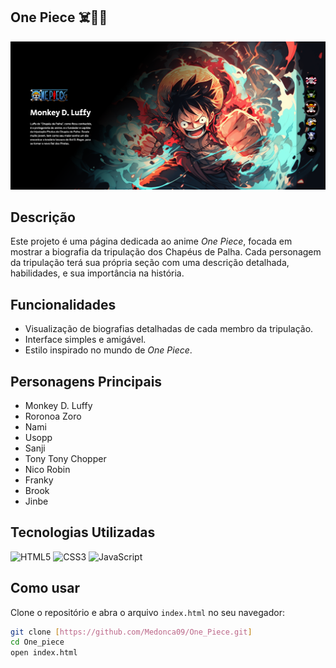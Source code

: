 ## One Piece ☠️🌊⛵

![One Piece](https://github.com/Medonca09/One_Piece/blob/main/Captura%20de%20tela%202024-10-23%20084658.png)

## Descrição
Este projeto é uma página dedicada ao anime *One Piece*, focada em mostrar a biografia da tripulação dos Chapéus de Palha. Cada personagem da tripulação terá sua própria seção com uma descrição detalhada, habilidades, e sua importância na história.

## Funcionalidades
- Visualização de biografias detalhadas de cada membro da tripulação.
- Interface simples e amigável.
- Estilo inspirado no mundo de *One Piece*.

## Personagens Principais
- Monkey D. Luffy
- Roronoa Zoro
- Nami
- Usopp
- Sanji
- Tony Tony Chopper
- Nico Robin
- Franky
- Brook
- Jinbe

## Tecnologias Utilizadas

![HTML5](https://img.shields.io/badge/HTML5-E34F26?style=for-the-badge&logo=html5&logoColor=white)
![CSS3](https://img.shields.io/badge/CSS3-1572B6?style=for-the-badge&logo=css3&logoColor=white)
![JavaScript](https://img.shields.io/badge/JavaScript-F7DF1E?style=for-the-badge&logo=javascript&logoColor=black)

## Como usar
Clone o repositório e abra o arquivo `index.html` no seu navegador:

```bash
git clone [https://github.com/Medonca09/One_Piece.git]
cd One_piece
open index.html
